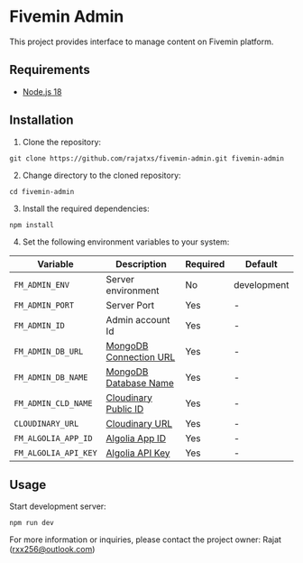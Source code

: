 # Fivemin Admin

This project provides interface to manage content on Fivemin platform.

## Requirements

- [Node.js 18](https://nodejs.org/en/download)

## Installation

1. Clone the repository:

```shell
git clone https://github.com/rajatxs/fivemin-admin.git fivemin-admin
```

2. Change directory to the cloned repository:

```shell
cd fivemin-admin
```

3. Install the required dependencies:

```shell
npm install
```

4. Set the following environment variables to your system:

| Variable | Description | Required | Default |
|----------|-------------|----------|---------|
| ```FM_ADMIN_ENV``` | Server environment | No | development |
| ```FM_ADMIN_PORT``` | Server Port | Yes | - |
| ```FM_ADMIN_ID``` | Admin account Id | Yes | - |
| ```FM_ADMIN_DB_URL``` | [MongoDB Connection URL](https://www.mongodb.com) | Yes | - |
| ```FM_ADMIN_DB_NAME``` | [MongoDB Database Name](https://www.mongodb.com) | Yes | - |
| ```FM_ADMIN_CLD_NAME``` | [Cloudinary Public ID](https://cloudinary.com) | Yes | - |
| ```CLOUDINARY_URL``` | [Cloudinary URL](https://cloudinary.com) | Yes | - |
| ```FM_ALGOLIA_APP_ID``` | [Algolia App ID](https://algolia.com) | Yes | - |
| ```FM_ALGOLIA_API_KEY``` | [Algolia API Key](https://algolia.com) | Yes | - |

## Usage

Start development server:

```shell
npm run dev
```

For more information or inquiries, please contact the project owner: Rajat (rxx256@outlook.com)
